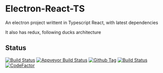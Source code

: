 # Electron-React-TS

An electron project writtent in Typescript React, with latest dependencies

It also has redux, following ducks architecture

## Status

[![Build Status][travis-image]][travis-url]
[![Appveyor Build Status][appveyor-image]][appveyor-url]
[![Github Tag][github-tag-image]][github-tag-url]
[![Build Status][azure-pipelines-image]][azure-pipelines-url]
[![CodeFactor][codefactor-image]][codefactor-url]

[github-tag-image]: https://img.shields.io/github/tag/sdc224/electron-react-ts.svg?label=version
[github-tag-url]: https://github.com/sdc224/electron-react-ts/releases/latest
[travis-image]: https://travis-ci.com/sdc224/electron-react-ts.svg?branch=master
[travis-url]: https://travis-ci.com/sdc224/electron-react-ts
[appveyor-image]: https://ci.appveyor.com/api/projects/status/github/sdc224/electron-react-ts?branch=master&svg=true
[appveyor-url]: https://ci.appveyor.com/project/sdc224/electron-react-ts/branch/master
[azure-pipelines-image]: https://sdcworld.visualstudio.com/electron-react-ts/_apis/build/status/sdc224.electron-react-ts?branchName=master
[azure-pipelines-url]: https://sdcworld.visualstudio.com/electron-react-ts/_build/latest?definitionId=2&branchName=master
[codefactor-image]: https://www.codefactor.io/repository/github/sdc224/electron-react-ts/badge
[codefactor-url]: https://www.codefactor.io/repository/github/sdc224/electron-react-ts

